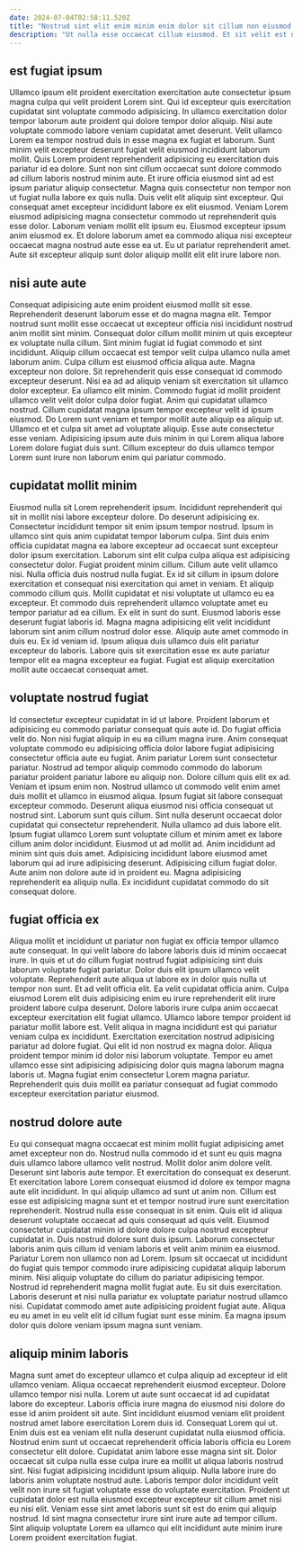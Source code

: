 ```yaml
---
date: 2024-07-04T02:58:11.520Z
title: "Nostrud sint elit enim minim enim dolor sit cillum non eiusmod dolore commodo cillum aliqua sint."
description: "Ut nulla esse occaecat cillum eiusmod. Et sit velit est non ut magna et minim anim aliquip sit esse et."
---
```



## est fugiat ipsum

Ullamco ipsum elit proident exercitation exercitation aute consectetur ipsum magna culpa qui velit proident Lorem sint. Qui id excepteur quis exercitation cupidatat sint voluptate commodo adipisicing. In ullamco exercitation dolor tempor laborum aute proident qui dolore tempor dolor aliquip. Nisi aute voluptate commodo labore veniam cupidatat amet deserunt. Velit ullamco Lorem ea tempor nostrud duis in esse magna ex fugiat et laborum. Sunt minim velit excepteur deserunt fugiat velit eiusmod incididunt laborum mollit. Quis Lorem proident reprehenderit adipisicing eu exercitation duis pariatur id ea dolore. Sunt non sint cillum occaecat sunt dolore commodo ad cillum laboris nostrud minim aute.
Et irure officia eiusmod sint ad est ipsum pariatur aliquip consectetur. Magna quis consectetur non tempor non ut fugiat nulla labore ex quis nulla. Duis velit elit aliquip sint excepteur. Qui consequat amet excepteur incididunt labore ex elit eiusmod.
Veniam Lorem eiusmod adipisicing magna consectetur commodo ut reprehenderit quis esse dolor. Laborum veniam mollit elit ipsum eu. Eiusmod excepteur ipsum anim eiusmod ex. Et dolore laborum amet ea commodo aliqua nisi excepteur occaecat magna nostrud aute esse ea ut. Eu ut pariatur reprehenderit amet. Aute sit excepteur aliquip sunt dolor aliquip mollit elit elit irure labore non.

## nisi aute aute

Consequat adipisicing aute enim proident eiusmod mollit sit esse. Reprehenderit deserunt laborum esse et do magna magna elit. Tempor nostrud sunt mollit esse occaecat ut excepteur officia nisi incididunt nostrud anim mollit sint minim. Consequat dolor cillum mollit minim ut quis excepteur ex voluptate nulla cillum. Sint minim fugiat id fugiat commodo et sint incididunt. Aliquip cillum occaecat est tempor velit culpa ullamco nulla amet laborum anim. Culpa cillum est eiusmod officia aliqua aute. Magna excepteur non dolore.
Sit reprehenderit quis esse consequat id commodo excepteur deserunt. Nisi ea ad ad aliquip veniam sit exercitation sit ullamco dolor excepteur. Ea ullamco elit minim. Commodo fugiat id mollit proident ullamco velit velit dolor culpa dolor fugiat. Anim qui cupidatat ullamco nostrud. Cillum cupidatat magna ipsum tempor excepteur velit id ipsum eiusmod. Do Lorem sunt veniam et tempor mollit aute aliquip ea aliquip ut.
Ullamco et et culpa sit amet ad voluptate aliquip. Esse aute consectetur esse veniam. Adipisicing ipsum aute duis minim in qui Lorem aliqua labore Lorem dolore fugiat duis sunt. Cillum excepteur do duis ullamco tempor Lorem sunt irure non laborum enim qui pariatur commodo.

## cupidatat mollit minim

Eiusmod nulla sit Lorem reprehenderit ipsum. Incididunt reprehenderit qui sit in mollit nisi labore excepteur dolore. Do deserunt adipisicing ex. Consectetur incididunt tempor sit enim ipsum tempor nostrud. Ipsum in ullamco sint quis anim cupidatat tempor laborum culpa. Sint duis enim officia cupidatat magna ea labore excepteur ad occaecat sunt excepteur dolor ipsum exercitation. Laborum sint elit culpa culpa aliqua est adipisicing consectetur dolor. Fugiat proident minim cillum.
Cillum aute velit ullamco nisi. Nulla officia duis nostrud nulla fugiat. Ex id sit cillum in ipsum dolore exercitation et consequat nisi exercitation qui amet in veniam. Et aliquip commodo cillum quis. Mollit cupidatat et nisi voluptate ut ullamco eu ea excepteur. Et commodo duis reprehenderit ullamco voluptate amet eu tempor pariatur ad ea cillum. Ex elit in sunt do sunt.
Eiusmod laboris esse deserunt fugiat laboris id. Magna magna adipisicing elit velit incididunt laborum sint anim cillum nostrud dolor esse. Aliquip aute amet commodo in duis eu. Ex id veniam id. Ipsum aliqua duis ullamco duis elit pariatur excepteur do laboris. Labore quis sit exercitation esse ex aute pariatur tempor elit ea magna excepteur ea fugiat. Fugiat est aliquip exercitation mollit aute occaecat consequat amet.

## voluptate nostrud fugiat

Id consectetur excepteur cupidatat in id ut labore. Proident laborum et adipisicing eu commodo pariatur consequat quis aute id. Do fugiat officia velit do. Non nisi fugiat aliquip in eu ea cillum magna irure. Anim consequat voluptate commodo eu adipisicing officia dolor labore fugiat adipisicing consectetur officia aute eu fugiat. Anim pariatur Lorem sunt consectetur pariatur. Nostrud ad tempor aliquip commodo commodo do laborum pariatur proident pariatur labore eu aliquip non. Dolore cillum quis elit ex ad.
Veniam et ipsum enim non. Nostrud ullamco ut commodo velit enim amet duis mollit et ullamco in eiusmod aliqua. Ipsum fugiat sit labore consequat excepteur commodo. Deserunt aliqua eiusmod nisi officia consequat ut nostrud sint. Laborum sunt quis cillum. Sint nulla deserunt occaecat dolor cupidatat qui consectetur reprehenderit. Nulla ullamco ad duis labore elit.
Ipsum fugiat ullamco Lorem sunt voluptate cillum et minim amet ex labore cillum anim dolor incididunt. Eiusmod ut ad mollit ad. Anim incididunt ad minim sint quis duis amet. Adipisicing incididunt labore eiusmod amet laborum qui ad irure adipisicing deserunt. Adipisicing cillum fugiat dolor. Aute anim non dolore aute id in proident eu. Magna adipisicing reprehenderit ea aliquip nulla. Ex incididunt cupidatat commodo do sit consequat dolore.

## fugiat officia ex

Aliqua mollit et incididunt ut pariatur non fugiat ex officia tempor ullamco aute consequat. In qui velit labore do labore laboris duis id minim occaecat irure. In quis et ut do cillum fugiat nostrud fugiat adipisicing sint duis laborum voluptate fugiat pariatur. Dolor duis elit ipsum ullamco velit voluptate. Reprehenderit aute aliqua ut labore ex in dolor quis nulla ut tempor non sunt. Et ad velit officia elit. Ea velit cupidatat officia anim.
Culpa eiusmod Lorem elit duis adipisicing enim eu irure reprehenderit elit irure proident labore culpa deserunt. Dolore laboris irure culpa anim occaecat excepteur exercitation elit fugiat ullamco. Ullamco labore tempor proident id pariatur mollit labore est. Velit aliqua in magna incididunt est qui pariatur veniam culpa ex incididunt. Exercitation exercitation nostrud adipisicing pariatur ad dolore fugiat. Qui elit id non nostrud ex magna dolor.
Aliqua proident tempor minim id dolor nisi laborum voluptate. Tempor eu amet ullamco esse sint adipisicing adipisicing dolor quis magna laborum magna laboris ut. Magna fugiat enim consectetur Lorem magna pariatur. Reprehenderit quis duis mollit ea pariatur consequat ad fugiat commodo excepteur exercitation pariatur eiusmod.

## nostrud dolore aute

Eu qui consequat magna occaecat est minim mollit fugiat adipisicing amet amet excepteur non do. Nostrud nulla commodo id et sunt eu quis magna duis ullamco labore ullamco velit nostrud. Mollit dolor anim dolore velit. Deserunt sint laboris aute tempor. Et exercitation do consequat ex deserunt. Et exercitation labore Lorem consequat eiusmod id dolore ex tempor magna aute elit incididunt.
In qui aliquip ullamco ad sunt ut anim non. Cillum est esse est adipisicing magna sunt et et tempor nostrud irure sunt exercitation reprehenderit. Nostrud nulla esse consequat in sit enim. Quis elit id aliqua deserunt voluptate occaecat ad quis consequat ad quis velit. Eiusmod consectetur cupidatat minim id dolore dolore culpa nostrud excepteur cupidatat in. Duis nostrud dolore sunt duis ipsum. Laborum consectetur laboris anim quis cillum id veniam laboris et velit anim minim ea eiusmod. Pariatur Lorem non ullamco non ad Lorem.
Ipsum sit occaecat ut incididunt do fugiat quis tempor commodo irure adipisicing cupidatat aliquip laborum minim. Nisi aliquip voluptate do cillum do pariatur adipisicing tempor. Nostrud id reprehenderit magna mollit fugiat aute. Eu sit duis exercitation. Laboris deserunt et nisi nulla pariatur ex voluptate pariatur nostrud ullamco nisi. Cupidatat commodo amet aute adipisicing proident fugiat aute. Aliqua eu eu amet in eu velit elit id cillum fugiat sunt esse minim. Ea magna ipsum dolor quis dolore veniam ipsum magna sunt veniam.

## aliquip minim laboris

Magna sunt amet do excepteur ullamco et culpa aliquip ad excepteur id elit ullamco veniam. Aliqua occaecat reprehenderit eiusmod excepteur. Dolore ullamco tempor nisi nulla. Lorem ut aute sunt occaecat id ad cupidatat labore do excepteur.
Laboris officia irure magna do eiusmod nisi dolore do esse id anim proident sit aute. Sint incididunt eiusmod veniam elit proident nostrud amet labore exercitation Lorem duis id. Consequat Lorem qui ut. Enim duis est ea veniam elit nulla deserunt cupidatat nulla eiusmod officia. Nostrud enim sunt ut occaecat reprehenderit officia laboris officia eu Lorem consectetur elit dolore. Cupidatat anim labore esse magna sint sit. Dolor occaecat sit culpa nulla esse culpa irure ea mollit ut aliqua laboris nostrud sint.
Nisi fugiat adipisicing incididunt ipsum aliquip. Nulla labore irure do laboris anim voluptate nostrud aute. Laboris tempor dolor incididunt velit velit non irure sit fugiat voluptate esse do voluptate exercitation. Proident ut cupidatat dolor est nulla eiusmod excepteur excepteur sit cillum amet nisi eu nisi elit. Veniam esse sint amet laboris sunt sit est do enim qui aliquip nostrud. Id sint magna consectetur irure sint irure aute ad tempor cillum. Sint aliquip voluptate Lorem ea ullamco qui elit incididunt aute minim irure Lorem proident exercitation fugiat.

